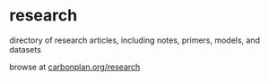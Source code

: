 # research

directory of research articles, including notes, primers, models, and datasets

browse at [carbonplan.org/research](https://carbonplan.org/research)